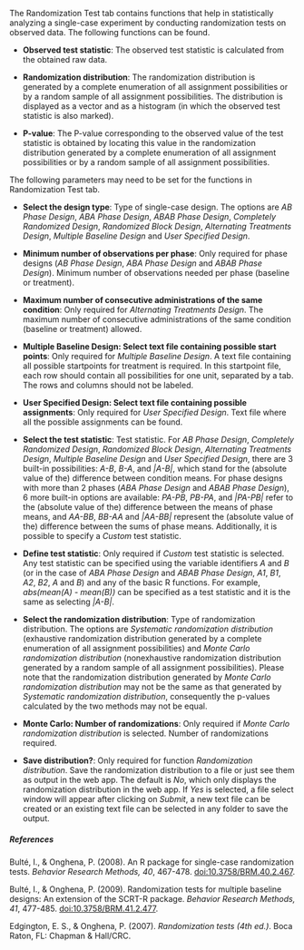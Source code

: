The Randomization Test tab contains functions that help in statistically analyzing a single-case experiment by conducting randomization tests on observed data. The following functions can be found.

* **Observed test statistic**: The observed test statistic is calculated from the obtained raw data.

* **Randomization distribution**: The randomization distribution is generated by a complete enumeration of all assignment possibilities or by a random sample of all assignment possibilities. The distribution is displayed as a vector and as a histogram (in which the observed test statistic is also marked).

* **P-value**: The P-value corresponding to the observed value of the test statistic is obtained by locating this value in the randomization distribution generated by a complete enumeration of all assignment possibilities or by a random sample of all assignment possibilities.

The following parameters may need to be set for the functions in Randomization Test tab.

* **Select the design type**: Type of single-case design. The options are *AB Phase Design*, *ABA Phase Design*, *ABAB Phase Design*, *Completely Randomized Design*, *Randomized Block Design*, *Alternating Treatments Design*, *Multiple Baseline Design* and *User Specified Design*.

* **Minimum number of observations per phase**: Only required for phase designs (*AB Phase Design*, *ABA Phase Design* and *ABAB Phase Design*). Minimum number of observations needed per phase (baseline or treatment).

* **Maximum number of consecutive administrations of the same condition**: Only required for *Alternating Treatments Design*. The maximum number of consecutive administrations of the same condition (baseline or treatment) allowed.

* **Multiple Baseline Design: Select text file containing possible start points**: Only required for *Multiple Baseline Design*. A text file containing all possible startpoints for treatment is required. In this startpoint file, each row should contain all possibilities for one unit, separated by a tab. The rows and columns should not be labeled.

* **User Specified Design: Select text file containing possible assignments**: Only required for *User Specified Design*. Text file where all the possible assignments can be found.

* **Select the test statistic**: Test statistic. For *AB Phase Design*, *Completely Randomized Design*, *Randomized Block Design*, *Alternating Treatments Design*, *Multiple Baseline Design* and *User Specified Design*, there are 3 built-in possibilities: *A-B*, *B-A*, and *|A-B|*, which stand for the (absolute value of the) difference between condition means. For phase designs with more than 2 phases (*ABA Phase Design* and *ABAB Phase Design*), 6 more built-in options are available: *PA-PB*, *PB-PA*, and *|PA-PB|* refer to the (absolute value of the) difference between the means of phase means, and *AA-BB*, *BB-AA* and *|AA-BB|* represent the (absolute value of the) difference between the sums of phase means. Additionally, it is possible to specify a *Custom* test statistic.

* **Define test statistic**: Only required if *Custom* test statistic is selected. Any test statistic can be specified using the variable identifiers *A* and *B* (or in the case of *ABA Phase Design* and *ABAB Phase Design*, *A1*, *B1*, *A2*, *B2*, *A* and *B*) and any of the basic R functions. For example, *abs(mean(A) - mean(B))* can be specified as a test statistic and it is the same as selecting *|A-B|*.

* **Select the randomization distribution**: Type of randomization distribution. The options are *Systematic randomization distribution* (exhaustive randomization distribution generated by a complete enumeration of all assignment possibilities) and *Monte Carlo randomization distribution* (nonexhaustive randomization distribution generated by a random sample of all assignment possibilities). Please note that the randomization distribution generated by *Monte Carlo randomization distribution* may not be the same as that generated by *Systematic randomization distribution*, consequently the p-values calculated by the two methods may not be equal.

* **Monte Carlo: Number of randomizations**: Only required if *Monte Carlo randomization distribution* is selected. Number of randomizations required.

* **Save distribution?**: Only required for function *Randomization distribution*. Save the randomization distribution to a file or just see them as output in the web app. The default is *No*, which only displays the randomization distribution in the web app. If *Yes* is selected, a file select window will appear after clicking on *Submit*, a new text file can be created or an existing text file can be selected in any folder to save the output.

##### **References**

Bult&eacute;, I., & Onghena, P. (2008). An R package for single-case randomization tests. *Behavior Research Methods, 40*, 467-478. [doi:10.3758/BRM.40.2.467](https://link.springer.com/article/10.3758/BRM.40.2.467).

Bult&eacute;, I., & Onghena, P. (2009). Randomization tests for multiple baseline designs: An extension of the SCRT-R package. *Behavior Research Methods, 41*, 477-485. [doi:10.3758/BRM.41.2.477](https://link.springer.com/article/10.3758/BRM.41.2.477).

Edgington, E. S., & Onghena, P. (2007). *Randomization tests (4th ed.)*. Boca Raton, FL: Chapman & Hall/CRC.
